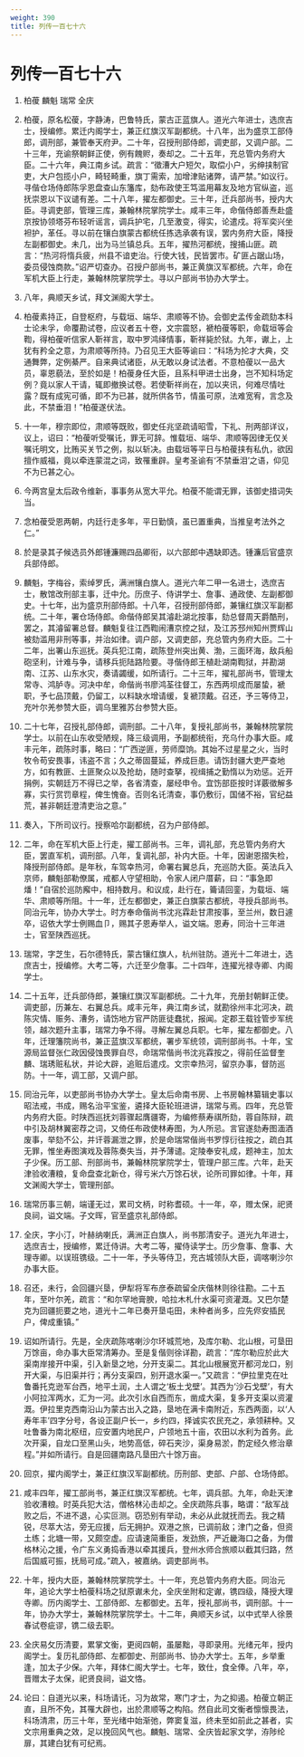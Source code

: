 ```yaml
---
weight: 390
title: 列传一百七十六
---
```


# 列传一百七十六

1. <span id="列传一百七十六-1"></span>
柏葰 麟魁 瑞常 全庆

2. <span id="列传一百七十六-2"></span>
柏葰，原名松葰，字静涛，巴鲁特氏，蒙古正蓝旗人。道光六年进士，选庶吉士，授编修。累迁内阁学士，兼正红旗汉军副都统。十八年，出为盛京工部侍郎，调刑部，兼管奉天府尹。二十年，召授刑部侍郎，调吏部，又调户部。二十三年，充谕祭朝鲜正使，例有餽赆，奏却之。二十五年，充总管内务府大臣。二十六年，典江南乡试。疏言：“徵漕大户短欠，取偿小户，劣绅挟制官吏，大户包揽小户，畸轻畸重，旗丁需索，加增津贴诸弊，请严禁。”如议行。寻偕仓场侍郎陈孚恩盘查山东籓库，劾布政使王笃滥用幕友及地方官纵盗，巡抚崇恩以下议谴有差。二十八年，擢左都御史。三十年，迁兵部尚书，授内大臣。寻调吏部，管理三库，兼翰林院掌院学士。咸丰三年，命偕侍郎善焘赴盛京按协领塔芬布轻听谣言，调兵护宅，几至激变，得实，论遣戍。将军奕兴坐袒护，革任。寻以前在镶白旗蒙古都统任拣选承袭有误，罢内务府大臣，降授左副都御史。未几，出为马兰镇总兵。五年，擢热河都统，搜捕山匪。疏言：“热河将惰兵疲，州县不谙吏治。行使大钱，民皆罢市。矿匪占踞山场，委员侵蚀商款。”诏严切查办。召授户部尚书，兼正黄旗汉军都统。六年，命在军机大臣上行走，兼翰林院掌院学士。寻以户部尚书协办大学士。

3. <span id="列传一百七十六-3"></span>
八年，典顺天乡试，拜文渊阁大学士。

4. <span id="列传一百七十六-4"></span>
柏葰素持正，自登枢府，与载垣、端华、肃顺等不协。会御史孟传金疏劾本科士论未孚，命覆勘试卷，应议者五十卷，文宗震怒，褫柏葰等职，命载垣等会鞫，得柏葰听信家人靳祥言，取中罗鸿绎情事，靳祥毙於狱。九年，谳上，上犹有矜全之意，为肃顺等所持。乃召见王大臣等谕曰：“科场为抡才大典，交通舞弊，定例綦严。自来典试诸臣，从无敢以身试法者。不意柏葰以一品大员，辜恩藐法，至於如是！柏葰身任大臣，且系科甲进士出身，岂不知科场定例？竟以家人干请，辄即撤换试卷。若使靳祥尚在，加以夹讯，何难尽情吐露？既有成宪可循，即不为已甚，就所供各节，情虽可原，法难宽宥，言念及此，不禁垂泪！”柏葰遂伏法。

5. <span id="列传一百七十六-5"></span>
十一年，穆宗即位，肃顺等既败，御史任兆坚疏请昭雪，下礼、刑两部详议，议上，诏曰：“柏葰听受嘱讬，罪无可辞。惟载垣、端华、肃顺等因律无仅关嘱讬明文，比贿买关节之例，拟以斩决。由载垣等平日与柏葰挟有私仇，欲因擅作威福，竟以牵连蒙混之词，致罹重辟。皇考圣谕有‘不禁垂泪’之语，仰见不为已甚之心。

6. <span id="列传一百七十六-6"></span>
今两宫皇太后政令维新，事事务从宽大平允。柏葰不能谓无罪，该御史措词失当。

7. <span id="列传一百七十六-7"></span>
念柏葰受恩两朝，内廷行走多年，平日勤慎，虽已置重典，当推皇考法外之仁。”

8. <span id="列传一百七十六-8"></span>
於是录其子候选员外郎锺濂赐四品卿衔，以六部郎中遇缺即选。锺濂后官盛京兵部侍郎。

9. <span id="列传一百七十六-9"></span>
麟魁，字梅谷，索绰罗氏，满洲镶白旗人。道光六年二甲一名进士，选庶吉士，散馆改刑部主事，迁中允。历庶子、侍讲学士、詹事、通政使、左副都御史。十七年，出为盛京刑部侍郎。十八年，召授刑部侍郎，兼镶红旗汉军副都统。二十年，署仓场侍郎。命偕侍郎吴其濬赴湖北按事，劾总督周天爵酷刑，罢之，其濬留署总督。麟魁复往江西鞫闹漕京控之狱，及江苏邳州知州贾辉山被劾滥用非刑等事，并治如律。调户部，又调吏部，充总管内务府大臣。二十二年，出署山东巡抚。英兵犯江南，疏陈登州突出黄、渤，三面环海，敌兵船砲坚利，计难与争，请移兵扼陆路险要。寻偕侍郎王植赴湖南鞫狱，并勘湖南、江苏、山东水灾，奏请蠲缓，如所请行。二十三年，擢礼部尚书，管理太常寺、鸿胪寺。河决中牟，命偕尚书廖鸿荃往督工，东西两坝成而屡蛰，褫职，予七品顶戴，仍留工，以料缺水增请缓，复褫顶戴。召还，予三等侍卫，充叶尔羌参赞大臣，调乌里雅苏台参赞大臣。

10. <span id="列传一百七十六-10"></span>
二十七年，召授礼部侍郎，调刑部。二十八年，复授礼部尚书，兼翰林院掌院学士。以前在山东收受陋规，降三级调用，予副都统衔，充乌什办事大臣。咸丰元年，疏陈时事，略曰：“广西逆匪，劳师糜饷。其始不过星星之火，当时牧令苟安畏事，讳盗不言；久之蒂固蔓延，养成巨患。请饬封疆大吏严查地方，如有教匪、土匪聚众以及抢劫，随时查拏，视缉捕之勤惰以为劝惩。近开捐例，实朝廷万不得已之举，各省清查，屡经申令。宜饬部臣按时详覈徵解多寡，实行赏罚章程，俾生愧奋。否则名讬清查，事仍敷衍，国储不裕，官纪益荒，甚非朝廷澄清吏治之意。”

11. <span id="列传一百七十六-11"></span>
奏入，下所司议行。授察哈尔副都统，召为户部侍郎。

12. <span id="列传一百七十六-12"></span>
二年，命在军机大臣上行走，擢工部尚书。三年，调礼部，充总管内务府大臣，罢直军机，调刑部。八年，复调礼部，补内大臣。十年，因谢恩摺失检，降授刑部侍郎。是年秋，车驾幸热河，命署右翼总兵，充巡防大臣。英法兵入京师，麟魁部勒僚属，戒都人守望相助，令家人闭户厝薪，曰：“事急即燔！”自宿於巡防廨中，相持数月。和议成，赴行在，籥请回銮，为载垣、端华、肃顺等所阻。十一年，迁左都御史，兼正白旗蒙古都统，寻授兵部尚书。同治元年，协办大学士。时方奉命偕尚书沈兆霖赴甘肃按事，至兰州，数日遽卒，诏依大学士例赐血卩，赐其子恩寿举人，谥文端。恩寿，同治十三年进士，官至陕西巡抚。

13. <span id="列传一百七十六-13"></span>
瑞常，字芝生，石尔德特氏，蒙古镶红旗人，杭州驻防。道光十二年进士，选庶吉士，授编修。大考二等，六迁至少詹事。二十四年，连擢光禄寺卿、内阁学士。

14. <span id="列传一百七十六-14"></span>
二十五年，迁兵部侍郎，兼镶红旗汉军副都统。二十九年，充册封朝鲜正使。调吏部，历兼左、右翼总兵。咸丰元年，典江南乡试，就勘徐州丰北河决，疏陈灾情、赈务、漕务，请饬地方官严防匪徒蠢扰，报闻。定郡王载铨管步军统领，越次题升主事，瑞常力争不得。寻解左翼总兵职。七年，擢左都御史。八年，迁理籓院尚书，兼正蓝旗汉军都统，署步军统领，调刑部尚书。十年，宝源局监督张仁政因侵蚀畏罪自尽，命瑞常偕尚书沈兆霖按之，得前任监督奎麟、瑞琇赃私状，并论大辟，追赃后遣戍。文宗幸热河，留京办事，督防巡防。十一年，调工部，又调户部。

15. <span id="列传一百七十六-15"></span>
同治元年，以吏部尚书协办大学士。皇太后命南书房、上书房翰林纂辑史事以昭法戒，书成，赐名治平宝鉴，遴择大臣轮班进讲，瑞常与焉。四年，充总管内务府大臣。时陕西巡抚刘蓉骤起膺疆寄，为编修蔡寿祺所劾，蓉自陈辩，疏中引及胡林翼密荐之词，又倚任布政使林寿图，为人所忌。言官遂劾寿图湎酒废事，举劾不公，并讦蓉漏泄之罪，於是命瑞常偕尚书罗惇衍往按之，疏白其无罪，惟坐寿图演戏及蓉陈奏失当，并予薄谴。定陵奉安礼成，题神主，加太子少保。历工部、刑部尚书，兼翰林院掌院学士，管理户部三库。六年，赴天津验收漕粮，复命盘查北新仓，得亏米六万馀石状，论所司罪如律。十年，拜文渊阁大学士，管理刑部。

16. <span id="列传一百七十六-16"></span>
瑞常历事三朝，端谨无过，累司文柄，时称耆硕。十一年，卒，赠太保，祀贤良祠，谥文端。子文晖，官至盛京礼部侍郎。

17. <span id="列传一百七十六-17"></span>
全庆，字小汀，叶赫纳喇氏，满洲正白旗人，尚书那清安子。道光九年进士，选庶吉士，授编修，累迁侍讲。大考二等，擢侍读学士。历少詹事、詹事、大理寺卿。以误班镌级。二十一年，予头等侍卫，充古城领队大臣，调喀喇沙尔办事大臣。

18. <span id="列传一百七十六-18"></span>
召还，未行，会回疆兴垦，伊犁将军布彦泰疏留全庆偕林则徐往勘。二十五年，至叶尔羌，疏言：“和尔罕地膏腴，哈拉木札什水渠可资灌溉。又巴尔楚克为回疆扼要之地，道光十二年已奏开垦屯田，未种者尚多，应先侭安插民户，俾成重镇。”

19. <span id="列传一百七十六-19"></span>
诏如所请行。先是，全庆疏陈喀喇沙尔环城荒地，及库尔勒、北山根，可垦田万馀亩，命办事大臣常清筹办。至是复偕则徐详勘，疏言：“库尔勒应於此大渠南岸接开中渠，引入新垦之地，分开支渠二。其北山根展宽开都河龙口，别开大渠，与旧渠并行；再分支渠四，别开退水渠一。”又疏言：“伊拉里克在吐鲁番托克逊军台西，地平土润，土人谓之‘板土戈壁’。其西为‘沙石戈壁’，有大小阿拉浑两水，汇为一河。此次引水自西而东，凿成大渠，复多开支渠以资灌溉。伊拉里克西南沿山为蒙古出入之路，垦地在满卡南附近，东西两面，以‘人寿年丰’四字分号，各设正副户长一，乡约四，择诚实农民充之，承领耕种。又吐鲁番为南北枢纽，应安置内地民户，户领地五十亩，农田以水利为首务。此次开渠，自龙口至黑山头，地势高低，碎石夹沙，渠身易淤，酌定经久修治章程。”并如所请行。自是回疆南路凡垦田六十馀万亩。

20. <span id="列传一百七十六-20"></span>
回京，擢内阁学士，兼正红旗汉军副都统。历刑部、吏部、户部、仓场侍郎。

21. <span id="列传一百七十六-21"></span>
咸丰四年，擢工部尚书，兼正红旗汉军都统。七年，调兵部。九年，命赴天津验收漕粮。时英兵犯大沽，僧格林沁击却之。全庆疏陈兵事，略谓：“敌军战败之后，不进不退，心实叵测。窃恐别有举动，未必从此就抚而去。我之精锐，尽萃大沽，旁无应援，后无拥护。双港之旅，已调前敌；津门之备，但资土练；北塘一带，又颇空虚。应请速简重臣，发劲旅，严近畿海口之备，为僧格林沁之援，令广东义勇捣香港以牵其援兵，登州水师合旅顺以截其归路，然后国威可振，抚局可成。”疏入，被嘉纳。调吏部尚书。

22. <span id="列传一百七十六-22"></span>
十年，授内大臣，兼翰林院掌院学士。十一年，充总管内务府大臣。同治元年，追论大学士柏葰科场之狱原谳未允，全庆坐附和定谳，镌四级，降授大理寺卿。历内阁学士、工部侍郎、左都御史。五年，授礼部尚书，调刑部。十一年，协办大学士，兼翰林院掌院学士。十二年，典顺天乡试，以中式举人徐景春试卷疵谬，镌二级去职。

23. <span id="列传一百七十六-23"></span>
全庆易攵历清要，累掌文衡，更阅四朝，虽屡黜，寻即录用。光绪元年，授内阁学士。复历礼部侍郎、左都御史、刑部尚书、协办大学士。五年，乡举重逢，加太子少保。六年，拜体仁阁大学士。七年，致仕，食全俸。八年，卒，晋赠太子太保，祀贤良祠，谥文恪。

24. <span id="列传一百七十六-24"></span>
论曰：自道光以来，科场请讬，习为故常，寒门才士，为之抑遏。柏葰立朝正直，且所不免，其罹大辟也，出於肃顺等之构陷。然自此司文衡者懔懔畏法，科场清肃，历三十年，至光绪中始渐弛，弊窦复滋，终未至如前此之甚者，实文宗用重典之效，足以挽回风气也。麟魁、瑞常、全庆皆起家文学，洊陟纶扉，其建白犹有可纪焉。

